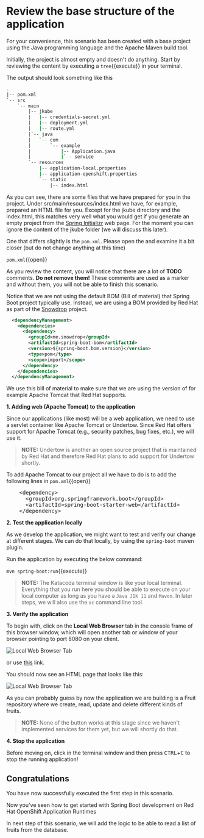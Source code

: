 # Review the base structure of the application

For your convenience, this scenario has been created with a base project using the Java programming language and the Apache Maven build tool.

Initially, the project is almost empty and doesn't do anything. Start by reviewing the content by executing a ``tree``{{execute}} in your terminal.

The output should look something like this

```sh
.
|-- pom.xml
`-- src
    `-- main
        |-- jkube
        |   |-- credentials-secret.yml
        |   |-- deployment.yml
        |   |-- route.yml
        |`-- java
        |   `-- com
        |       `-- example
        |           |-- Application.java 
        |           |`-- service
        `-- resources
            |-- application-local.properties
            |-- application-openshift.properties
            `-- static
                |-- index.html
```


As you can see, there are some files that we have prepared for you in the project. Under src/main/resources/index.html we have, for example, prepared an HTML file for you. Except for the jkube directory and the index.html, this matches very well what you would get if you generate an empty project from the [Spring Initializr](https://start.spring.io) web page. For the moment you can ignore the content of the jkube folder (we will discuss this later).

One that differs slightly is the `pom.xml`. Please open the and examine it a bit closer (but do not change anything at this time)

``pom.xml``{{open}}

As you review the content, you will notice that there are a lot of **TODO** comments. **Do not remove them!** These comments are used as a marker and without them, you will not be able to finish this scenario.

Notice that we are not using the default BOM (Bill of material) that Spring Boot project typically use. Instead, we are using a BOM provided by Red Hat as part of the [Snowdrop](http://snowdrop.me/) project.

```xml
  <dependencyManagement>
    <dependencies>
      <dependency>
        <groupId>me.snowdrop</groupId>
        <artifactId>spring-boot-bom</artifactId>
        <version>${spring-boot.bom.version}</version>
        <type>pom</type>
        <scope>import</scope>
      </dependency>
    </dependencies>
  </dependencyManagement>
```

We use this bill of material to make sure that we are using the version of for example Apache Tomcat that Red Hat supports.

**1. Adding web (Apache Tomcat) to the application**

Since our applications (like most) will be a web application, we need to use a servlet container like Apache Tomcat or Undertow. Since Red Hat offers support for Apache Tomcat (e.g., security patches, bug fixes, etc.), we will use it.

>**NOTE:** Undertow is another an open source project that is maintained by Red Hat and therefore Red Hat plans to add support for Undertow shortly.


To add Apache Tomcat to our project all we have to do is to add the following lines in ``pom.xml``{{open}}

<pre class="file" data-filename="pom.xml" data-target="insert" data-marker="<!-- TODO: Add web (tomcat) dependency here -->">
    &lt;dependency&gt;
      &lt;groupId&gt;org.springframework.boot&lt;/groupId&gt;
      &lt;artifactId&gt;spring-boot-starter-web&lt;/artifactId&gt;
    &lt;/dependency&gt;
</pre>

**2. Test the application locally**

As we develop the application, we might want to test and verify our change at different stages. We can do that locally, by using the `spring-boot` maven plugin.

Run the application by executing the below command:

``mvn spring-boot:run``{{execute}}

>**NOTE:** The Katacoda terminal window is like your local terminal. Everything that you run here you should be able to execute on your local computer as long as you have a `Java JDK 11` and `Maven`. In later steps, we will also use the `oc` command line tool.

**3. Verify the application**

To begin with, click on the **Local Web Browser** tab in the console frame of this browser window, which will open another tab or window of your browser pointing to port 8080 on your client.

![Local Web Browser Tab](/openshift/assets/middleware/rhoar-getting-started-spring/web-browser-tab.png)

or use [this](https://[[CLIENT_SUBDOMAIN]]-8080-[[KATACODA_HOST]].environments.katacoda.com/) link.

You should now see an HTML page that looks like this:

![Local Web Browser Tab](/openshift/assets/middleware/rhoar-getting-started-spring/web-page.png)

As you can probably guess by now the application we are building is a Fruit repository where we create, read, update and delete different kinds of fruits.


> **NOTE:** None of the button works at this stage since we haven't implemented services for them yet, but we will shortly do that.

**4. Stop the application**

Before moving on, click in the terminal window and then press <kbd>CTRL</kbd>+<kbd>C</kbd> to stop the running application!

## Congratulations

You have now successfully executed the first step in this scenario.

Now you've seen how to get started with Spring Boot development on Red Hat OpenShift Application Runtimes

In next step of this scenario, we will add the logic to be able to read a list of fruits from the database.
